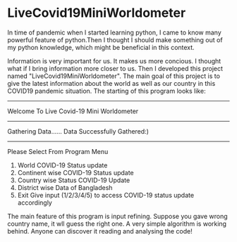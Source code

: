 # LiveCovid19MiniWorldometer

In time of pandemic when I started learning python, I came to know many powerful feature of python.Then I thought I should make something out of my python knowledge, which might be beneficial in this context.

Information is very important for us. It makes us more concious. I thought what if I bring information more closer to us. Then I developed this project named "LiveCovid19MiniWorldometer". The main goal of this project is to give the latest information about the world as well as our country in this COVID19 pandemic situation. The starting of this program looks like:

****************************************************************************************************
Welcome To Live Covid-19 Mini Worldometer
****************************************************************************************************
Gathering Data......
Data Successfully Gathered:)
****************************************************************************************************
Please Select From Program Menu
1. World COVID-19 Status update
2. Continent wise COVID-19 Status update
3. Country wise Status COVID-19 Update
4. District wise Data of Bangladesh
5. Exit
Give input (1/2/3/4/5) to access COVID-19 status update accordingly



The main feature of this program is input refining. Suppose you gave wrong country name, it wll guess the right one. A very simple algorithm is working behind. Anyone can discover it reading and analysing the code!
